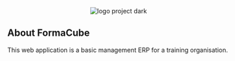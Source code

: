 <div align="center">
    <img src="https://sd-1.archive-host.com/membres/up/9115037260420014/WebDevelopper/readme-github/Logo_FormaCube-Noir.png" alt="logo project dark">
</div>

<p align="center">

[//]: # (label)
</p>

## About FormaCube

This web application is a basic management ERP for a training organisation.

[//]: # (- [Simple, fast routing engine]&#40;https://laravel.com/docs/routing&#41;.)


[//]: # (- **[Vehikl]&#40;https://vehikl.com/&#41;**)

